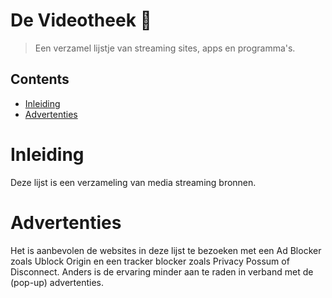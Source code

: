# De Videotheek :movie_camera:
> Een verzamel lijstje van streaming sites, apps en programma's. 

## Contents 
- [Inleiding](#inleiding) 
- [Advertenties](#advertenties)

# Inleiding
Deze lijst is een verzameling van media streaming bronnen. 

# Advertenties
Het is aanbevolen de websites in deze lijst te bezoeken met een Ad Blocker zoals Ublock Origin en een tracker blocker zoals Privacy Possum of Disconnect. Anders is de ervaring minder aan te raden in verband met de (pop-up) advertenties. 


